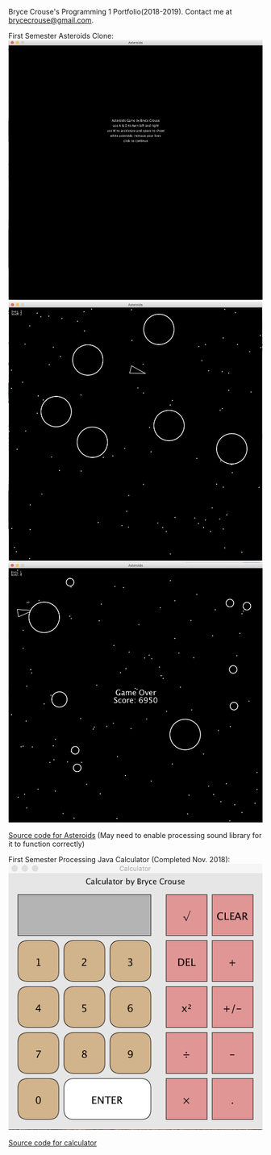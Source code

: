 Bryce Crouse's Programming 1 Portfolio(2018-2019).
Contact me at brycecrouse@gmail.com.

First Semester Asteroids Clone:
![AsteroidsStartScreen](images/asteroidsIntro.png)
![AsteroidsGamePlay](images/asteroidsgame1.png)
![AsteroidsGameOverImage](images/asteroidsgame2.png)

[Source code for Asteroids](https://github.com/maadscientist/Programming1Portfolio/tree/master/Asteroids/Asteroids)
(May need to enable processing sound library for it to function correctly)

First Semester Processing Java Calculator (Completed Nov. 2018):
![calculator image](images/calcDemo.png)

[Source code for calculator](https://github.com/maadscientist/Programming1Portfolio/tree/master/Calculator)


